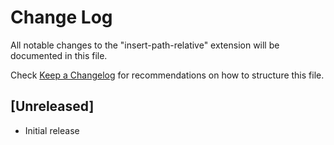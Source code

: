# Change Log

All notable changes to the "insert-path-relative" extension will be documented in this file.

Check [Keep a Changelog](http://keepachangelog.com/) for recommendations on how to structure this file.

## [Unreleased]

- Initial release

